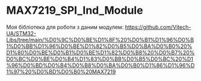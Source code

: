 # MAX7219_SPI_Ind_Module
Моя бібліотека для роботи з даним модулем: https://github.com/Vitech-UA/STM32-Libs/tree/main/%D0%9C%D0%BE%D1%8F%20%D0%B1%D1%96%D0%B1%D0%BB%D1%96%D0%BE%D1%82%D0%B5%D0%BA%D0%B0%20%D1%80%D0%BE%D0%B1%D0%BE%D1%82%D0%B8%20%D0%B7%20%D0%BC%D0%BE%D0%B4%D1%83%D0%BB%D0%B5%D0%BC%20%D1%96%D0%BD%D0%B4%D0%B8%D0%BA%D0%B0%D1%86%D1%96%D1%97%20%D0%BD%D0%B0%20MAX7219
